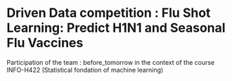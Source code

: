 # Driven Data competition : Flu Shot Learning: Predict H1N1 and Seasonal Flu Vaccines
Participation of the team : before_tomorrow in the context of the course INFO-H422 (Statistical fondation of machine learning) 
